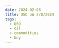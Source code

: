 ```yaml
---
date: 2024-02-08
title: USO on 2/8/2024
tags: 
  - USO
  - oil
  - commodities
  - buy
---
```

<div class="post">
<snapshot-grid 
    :reports="['2024/02/07/CTA/USO', '2024/02/08/CTA/USO', '2024/02/08/MTP/USO']"
    chart="2024/02/08/Chart/USO"
/>
<p>

</p>
<p>

</p>
</div>
